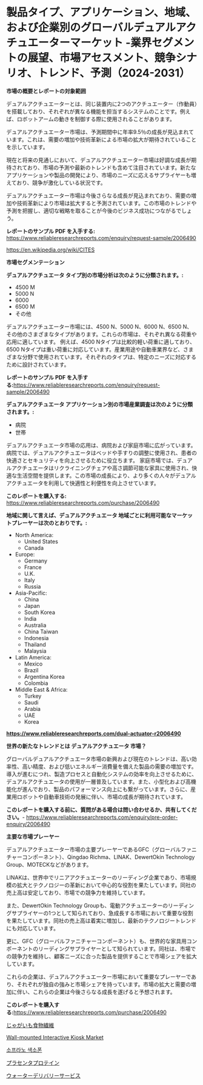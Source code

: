 <p><h1>製品タイプ、アプリケーション、地域、および企業別のグローバルデュアルアクチュエーターマーケット -業界セグメントの展望、市場アセスメント、競争シナリオ、トレンド、予測（2024-2031）</h1></p><p><strong>市場の概要とレポートの対象範囲</strong></p>
<p><p>デュアルアクチュエーターとは、同じ装置内に2つのアクチュエーター（作動員）を搭載しており、それぞれが異なる機能を担当するシステムのことです。例えば、ロボットアームの動きを制御する際に使用されることがあります。</p><p>デュアルアクチュエーター市場は、予測期間中に年率9.5％の成長が見込まれています。これは、需要の増加や技術革新による市場の拡大が期待されていることを示しています。</p><p>現在と将来の見通しにおいて、デュアルアクチュエーター市場は好調な成長が期待されており、市場の予測や最新のトレンドも含めて注目されています。新たなアプリケーションや製品の開発により、市場のニーズに応えるサプライヤーも増えており、競争が激化している状況です。</p><p>デュアルアクチュエーター市場は今後さらなる成長が見込まれており、需要の増加や技術革新により市場は拡大すると予測されています。この市場のトレンドや予測を把握し、適切な戦略を取ることが今後のビジネス成功につながるでしょう。</p></p>
<p><strong>レポートのサンプル PDF を入手する:</strong> <a href="https://www.reliableresearchreports.com/enquiry/request-sample/2006490">https://www.reliableresearchreports.com/enquiry/request-sample/2006490</a></p>
<p><a href="https://en.wikipedia.org/wiki/CITES">https://en.wikipedia.org/wiki/CITES</a></p>
<p><strong>市場セグメンテーション</strong></p>
<p><strong>デュアルアクチュエータ タイプ別の市場分析は次のように分類されます。:</strong></p>
<p><ul><li>4500 M</li><li>5000 N</li><li>6000</li><li>6500 M</li><li>その他</li></ul></p>
<p><p>デュアルアクチュエーター市場には、4500 N、5000 N、6000 N、6500 N、その他のさまざまなタイプがあります。これらの市場は、それぞれ異なる荷重や応用に適しています。 例えば、4500 Nタイプは比較的軽い荷重に適しており、6500 Nタイプは重い荷重に対応しています。産業用途や自動車業界など、さまざまな分野で使用されています。それぞれのタイプは、特定のニーズに対応するために設計されています。</p></p>
<p><strong>レポートのサンプル PDF を入手する:</strong><a href="https://www.reliableresearchreports.com/enquiry/request-sample/2006490">https://www.reliableresearchreports.com/enquiry/request-sample/2006490</a></p>
<p><strong> デュアルアクチュエータ アプリケーション別の市場産業調査は次のように分類されます。:</strong></p>
<p><ul><li>病院</li><li>世帯</li></ul></p>
<p><p>デュアルアクチュエータ市場の応用は、病院および家庭市場に広がっています。 病院では、デュアルアクチュエータはベッドや手すりの調整に使用され、患者の快適さとセキュリティを向上させるために役立ちます。 家庭市場では、デュアルアクチュエータはリクライニングチェアや高さ調節可能な家具に使用され、快適な生活空間を提供します。この市場の成長により、より多くの人々がデュアルアクチュエータを利用して快適性と利便性を向上させています。</p></p>
<p><strong>このレポートを購入する:</strong> <a href="https://www.reliableresearchreports.com/purchase/2006490">https://www.reliableresearchreports.com/purchase/2006490</a></p>
<p><strong>地域に関して言えば、デュアルアクチュエータ 地域ごとに利用可能なマーケットプレーヤーは次のとおりです。:</strong></p>
<p><ul>
    <li>
        North America:
        <ul>
            <li>United States</li>
            <li>Canada</li>
        </ul>
    </li>
    <li>
        Europe:
        <ul>
            <li>Germany</li>
            <li>France</li>
            <li>U.K.</li>
            <li>Italy</li>
            <li>Russia</li>
        </ul>
    </li>
    <li>
        Asia-Pacific:
        <ul>
            <li>China</li>
            <li>Japan</li>
            <li>South Korea</li>
            <li>India</li>
            <li>Australia</li>
            <li>China Taiwan</li>
            <li>Indonesia</li>
            <li>Thailand</li>
            <li>Malaysia</li>
        </ul>
    </li>
    <li>
        Latin America:
        <ul>
            <li>Mexico</li>
            <li>Brazil</li>
            <li>Argentina Korea</li>
            <li>Colombia</li>
        </ul>
    </li>
    <li>
        Middle East & Africa:
        <ul>
            <li>Turkey</li>
            <li>Saudi</li>
            <li>Arabia</li>
            <li>UAE</li>
            <li>Korea</li>
        </ul>
    </li>
    </ul></p>
<p><strong><a href="https://www.reliableresearchreports.com/dual-actuator-r2006490">https://www.reliableresearchreports.com/dual-actuator-r2006490</a></strong></p>
<p><strong>世界の新たなトレンドとは デュアルアクチュエータ 市場？</strong></p>
<p><p>グローバルデュアルアクチュエータ市場の新興および現在のトレンドは、高い効率性、高い精度、および低いエネルギー消費量を備えた製品の需要の増加です。導入が進むにつれ、製造プロセスと自動化システムの効率を向上させるために、デュアルアクチュエータの使用が一層普及しています。また、小型化および高機能化が進んでおり、製品のパフォーマンス向上にも繋がっています。さらに、産業用ロボットや自動車技術の発展に伴い、市場の成長が期待されています。</p></p>
<p><strong>このレポートを購入する前に、質問がある場合は問い合わせるか、共有してください。</strong>- <a href="https://www.reliableresearchreports.com/enquiry/pre-order-enquiry/2006490">https://www.reliableresearchreports.com/enquiry/pre-order-enquiry/2006490</a></p>
<p><strong>主要な市場プレーヤー</strong></p>
<p><p>デュアルアクチュエーター市場の主要プレーヤーであるGFC（グローバルファニチャーコンポーネント）、Qingdao Richma、LINAK、DewertOkin Technology Group、MOTECKなどがあります。 </p><p>LINAKは、世界中でリニアアクチュエーターのリーディング企業であり、市場規模の拡大とテクノロジーの革新において中心的な役割を果たしています。同社の売上高は安定しており、市場での競争力を維持しています。</p><p>また、DewertOkin Technology Groupも、電動アクチュエーターのリーディングサプライヤーの1つとして知られており、急成長する市場において重要な役割を果たしています。同社の売上高は着実に増加し、最新のテクノロジートレンドにも対応しています。</p><p>更に、GFC（グローバルファニチャーコンポーネント）も、世界的な家具用コンポーネントのリーディングサプライヤーとして知られています。同社は、市場での競争力を維持し、顧客ニーズに合った製品を提供することで市場シェアを拡大しています。</p><p>これらの企業は、デュアルアクチュエーター市場において重要なプレーヤーであり、それぞれが独自の強みと市場シェアを持っています。市場の拡大と需要の増加に伴い、これらの企業は今後さらなる成長を遂げると予想されます。</p></p>
<p><strong>このレポートを購入する:</strong><a href="https://www.reliableresearchreports.com/purchase/2006490">https://www.reliableresearchreports.com/purchase/2006490</a></p>
<p><p><a href="https://github.com/zjkmgcs938405/Market-Research-Report-List-4/blob/main/189951053893.md">じゃがいも食物繊維</a></p><p><a href="https://issuu.com/reportprime-2/docs/wall-mounted-interactive-kiosk-market-size-2030.pp">Wall-mounted Interactive Kiosk Market</a></p><p><a href="https://github.com/rcabello548/Market-Research-Report-List-3/blob/main/174522668646.md">소프라노 색소폰</a></p><p><a href="https://github.com/roulaayoub-saad/Market-Research-Report-List-3/blob/main/560783253894.md">プラセンタプロテイン</a></p><p><a href="https://medium.com/@gregoriookeefe2023/%E6%B0%B4%E9%85%8D%E9%80%81%E3%82%B5%E3%83%BC%E3%83%93%E3%82%B9%E5%B8%82%E5%A0%B4%E5%88%86%E6%9E%90%E3%83%AC%E3%83%9D%E3%83%BC%E3%83%88-2024%E5%B9%B4%E3%81%8B%E3%82%892031%E5%B9%B4%E3%81%BE%E3%81%A7%E3%81%AE%E5%9C%B0%E5%9F%9F%E5%88%A5-%E3%82%BF%E3%82%A4%E3%83%97-%E3%82%A6%E3%82%A9%E3%83%BC%E3%82%BF%E3%83%BC%E3%82%AF%E3%83%BC%E3%83%A9%E3%83%BC%E3%82%B5%E3%83%BC%E3%83%93%E3%82%B9-%E3%83%9C%E3%83%88%E3%83%AB%E3%82%A6%E3%82%A9%E3%83%BC%E3%82%BF%E3%83%BC%E9%85%8D%E9%81%94-%E3%81%8A%E3%82%88%E3%81%B3%E7%94%A8%E9%80%94-%E3%82%AA%E3%83%95%E3%82%A3%E3%82%B9-%E5%AE%B6%E5%BA%AD-%E3%81%AB%E9%96%A2%E3%81%99%E3%82%8B%E3%82%B0%E3%83%AD%E3%83%BC%E3%83%90%E3%83%AB%E3%81%AA%E6%B4%9E%E5%AF%9F-2ea8b4c26fe9">ウォーターデリバリーサービス</a></p></p>